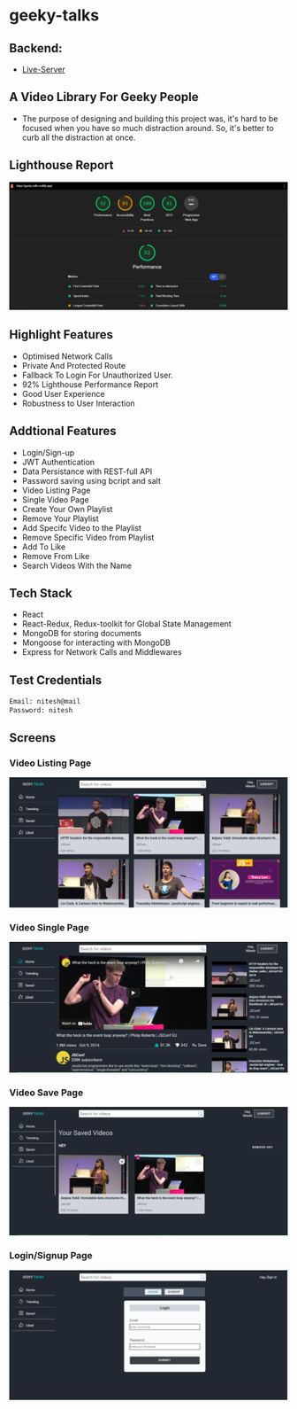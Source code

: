 # geeky-talks

## Backend:
- [Live-Server](https://replit.com/@theniteshnarang/geeky-talks-backend#index.js)

## A Video Library For Geeky People

- The purpose of designing and building this project was, it's hard to be focused when you have so much distraction around. So, it's better to curb all the distraction at once.

## Lighthouse Report
<img src="./docs/lighthouse.png" alt="geeky-talks lighthouse report"/>

## Highlight Features
- Optimised Network Calls
- Private And Protected Route
- Fallback To Login For Unauthorized User.
- 92% Lighthouse Performance Report
- Good User Experience
- Robustness to User Interaction

## Addtional Features

- Login/Sign-up
- JWT Authentication
- Data Persistance with REST-full API
- Password saving using bcript and salt
- Video Listing Page
- Single Video Page
- Create Your Own Playlist
- Remove Your Playlist
- Add Specifc Video to the Playlist
- Remove Specific Video from Playlist
- Add To Like
- Remove From Like
- Search Videos With the Name

## Tech Stack
- React
- React-Redux, Redux-toolkit for Global State Management
- MongoDB for storing documents
- Mongoose for interacting with MongoDB
- Express for Network Calls and Middlewares

## Test Credentials
```
Email: nitesh@mail
Password: nitesh
```

## Screens

### Video Listing Page
<img src="./docs/videoListing.png" alt="geeky-talks video listing page"/>

### Video Single Page
<img src="./docs/videoSingle.png" alt="geeky-talks video single page"/>

### Video Save Page
<img src="./docs/save.png" alt="geeky-talks save page"/>

### Login/Signup Page
<img src="./docs/login.png" alt="geeky-talks login page"/>